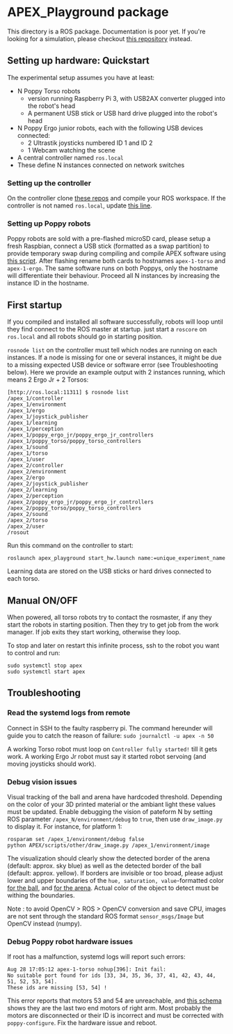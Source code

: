 # APEX_Playground package

This directory is a ROS package. Documentation is poor yet. If you're looking for a simulation, please checkout [this repository](https://github.com/sebastien-forestier/NIPS2017/tree/apex_sim) instead.

## Setting up hardware: Quickstart
The experimental setup assumes you have at least:
 - N Poppy Torso robots
   - version running Raspberry Pi 3, with USB2AX converter plugged into the robot's head 
   - A permanent USB stick or USB hard drive plugged into the robot's head
 - N Poppy Ergo junior robots, each with the following USB devices connected:
   - 2 Ultrastik joysticks numbered ID 1 and ID 2
   - 1 Webcam watching the scene
 - A central controller named `ros.local`
 - These define N instances connected on network switches

### Setting up the controller
On the controller clone [these repos](https://github.com/ymollard/APEX/blob/master/scripts/raspberrypi/apexify.bash#L101-L104) and compile your ROS workspace. If the controller is not named `ros.local`, update [this line](https://github.com/ymollard/APEX/blob/master/scripts/raspberrypi/apexify.bash#L63-L63).

### Setting up Poppy robots
Poppy robots are sold with a pre-flashed microSD card, please setup a fresh Raspbian, connect a USB stick (formatted as a swap partition) to provide temporary swap during compiling and compile APEX software using [this script](https://github.com/ymollard/APEX/blob/master/scripts/raspberrypi/apexify.bash). After flashing rename both cards to hostnames `apex-1-torso` and `apex-1-ergo`. The same software runs on both Poppys, only the hostname will differentiate their behaviour. Proceed all N instances by increasing the instance ID in the hostname.

## First startup
If you compiled and installed all software successfully, robots will loop until they find connect to the ROS master at startup. just start a `roscore` on `ros.local` and all robots should go in starting position.

`rosnode list` on the controller must tell which nodes are running on each instances. If a node is missing for one or several instances, it might be due to a missing expected USB device or software error (see Troubleshooting below). Here we provide an example output with 2 instances running, which means 2 Ergo Jr + 2 Torsos:
```
[http://ros.local:11311] $ rosnode list
/apex_1/controller
/apex_1/environment
/apex_1/ergo
/apex_1/joystick_publisher
/apex_1/learning
/apex_1/perception
/apex_1/poppy_ergo_jr/poppy_ergo_jr_controllers
/apex_1/poppy_torso/poppy_torso_controllers
/apex_1/sound
/apex_1/torso
/apex_1/user
/apex_2/controller
/apex_2/environment
/apex_2/ergo
/apex_2/joystick_publisher
/apex_2/learning
/apex_2/perception
/apex_2/poppy_ergo_jr/poppy_ergo_jr_controllers
/apex_2/poppy_torso/poppy_torso_controllers
/apex_2/sound
/apex_2/torso
/apex_2/user
/rosout
```

Run this command on the controller to start:
```
roslaunch apex_playground start_hw.launch name:=unique_experiment_name
```
Learning data are stored on the USB sticks or hard drives connected to each torso.

## Manual ON/OFF
When powered, all torso robots try to contact the rosmaster, if any they start the robots in starting position. Then they try to get job from the work manager. If job exits they start working, otherwise they loop.

To stop and later on restart this infinite process, ssh to the robot you want to control and run:
```
sudo systemctl stop apex
sudo systemctl start apex
```

## Troubleshooting
### Read the systemd logs from remote
Connect in SSH to the faulty raspberry pi. The command hereunder will guide you to catch the reason of failure: 
`sudo journalctl -u apex -n 50`

A working Torso robot must loop on `Controller fully started!` till it gets work. A working Ergo Jr robot must say it started robot servoing (and moving joysticks should work).

### Debug vision issues
Visual tracking of the ball and arena have hardcoded threshold. Depending on the color of your 3D printed material or the ambiant light these values must be updated.
Enable debugging the vision of pateform N by setting ROS parameter `/apex_N/environment/debug` to `true`, then use `draw_image.py` to display it. For instance, for platform 1:
```
rosparam set /apex_1/environment/debug false
python APEX/scripts/other/draw_image.py /apex_1/environment/image
```
The visualization should clearly show the detected border of the arena (default: approx. sky blue) as well as the detected border of the ball (default: approx. yellow). If borders are invisible or too broad, please adjust lower and upper boundaries of the `hue, saturation, value`-formatted color [for the ball](https://github.com/ymollard/APEX/blob/master/ros/apex_playground/config/environment.json#L5-L6), and [for the arena](https://github.com/ymollard/APEX/blob/master/ros/apex_playground/config/environment.json#L9-L10). Actual color of the object to detect must be withing the boundaries.

Note : to avoid OpenCV > ROS > OpenCV conversion and save CPU, images are not sent through the standard ROS format `sensor_msgs/Image` but OpenCV instead (numpy).

### Debug Poppy robot hardware issues
If root has a malfunction, systemd logs will report such errors:
```
Aug 28 17:05:12 apex-1-torso nohup[396]: Init fail:
No suitable port found for ids [33, 34, 35, 36, 37, 41, 42, 43, 44, 51, 52, 53, 54].
These ids are missing [53, 54] !
```
This error reports that motors 53 and 54 are unreachable, and [this schema](https://www.flickr.com/photos/poppy-project/26470272513/) shows they are the last two end motors of right arm. Most probably the motors are disconnected or their ID is incorrect and must be corrected with `poppy-configure`. Fix the hardware issue and reboot.
